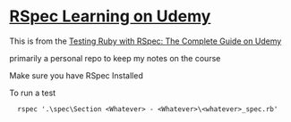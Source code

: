 # [RSpec Learning on Udemy](https://www.udemy.com/course/testing-ruby-with-rspec/)
This is from the [Testing Ruby with RSpec: The Complete Guide on Udemy](https://www.udemy.com/course/testing-ruby-with-rspec/)

primarily a personal repo to keep my notes on the course

Make sure you have RSpec Installed

To run a test
```
  rspec '.\spec\Section <Whatever> - <Whatever>\<whatever>_spec.rb'
```
